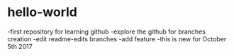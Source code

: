 # hello-world
-first repository for learning github
-explore the github for branches creation
-edit readme-edits branches
-add feature
-this is new for October 5th 2017
